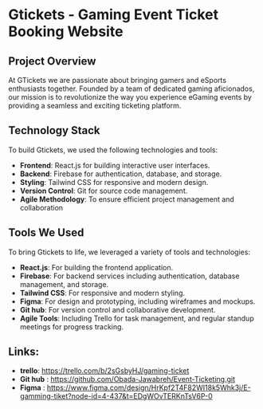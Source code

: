 
# Gtickets - Gaming Event Ticket Booking Website

## Project Overview
At GTickets we are passionate about bringing gamers and eSports enthusiasts together. Founded by a team of dedicated gaming aficionados, our mission is to revolutionize the way you experience eGaming events by providing a seamless and exciting ticketing platform.

## Technology Stack
To build Gtickets, we used the following technologies and tools:

- **Frontend**: React.js for building interactive user interfaces.
- **Backend**: Firebase for authentication, database, and storage.
- **Styling**: Tailwind CSS for responsive and modern design.
- **Version Control**: Git for source code management.
- **Agile Methodology**: To ensure efficient project management and collaboration 

## Tools We Used
To bring Gtickets to life, we leveraged a variety of tools and technologies:

- **React.js**: For building the frontend application.
- **Firebase**: For backend services including authentication, database management, and storage.
- **Tailwind CSS**: For responsive and modern styling.
- **Figma**: For design and prototyping, including wireframes and mockups.
- **Git hub**: For version control and collaborative development.
- **Agile Tools**: Including Trello for task management, and regular standup meetings for progress tracking.

## Links:
- **trello**: https://trello.com/b/2sGsbyHJ/gaming-ticket
- **Git hub** : https://github.com/Obada-Jawabreh/Event-Ticketing.git
- **Figma** : https://www.figma.com/design/HrKpf2T4F82WI18k5Whk3j/E-gamming-tiket?node-id=4-437&t=EDgWOvTERKnTsV6P-0
